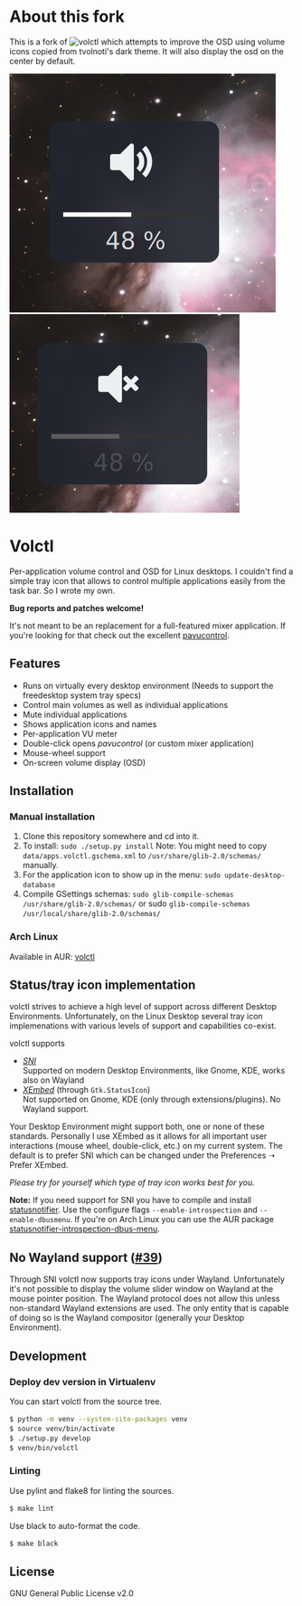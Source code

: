 # About this fork

 This is a fork of ![volctl](https://github.com/buzz/volctl) which attempts to improve the OSD using volume icons copied from tvolnoti's dark theme. 
It will also display the osd on the center by default.

![image info](https://raw.githubusercontent.com/matheusfillipe/volctl/master/screenshots/img1.png)
![image info](https://raw.githubusercontent.com/matheusfillipe/volctl/master/screenshots/img2.png)

# Volctl

Per-application volume control and OSD for Linux desktops.
I couldn't find a simple tray icon that allows to control multiple
applications easily from the task bar. So I wrote my own.

**Bug reports and patches welcome!**

It's not meant to be an replacement for a full-featured mixer
application. If you're looking for that check out the excellent
[pavucontrol](http://freedesktop.org/software/pulseaudio/pavucontrol/).

## Features

* Runs on virtually every desktop environment (Needs to support the freedesktop system tray specs)
* Control main volumes as well as individual applications
* Mute individual applications
* Shows application icons and names
* Per-application VU meter
* Double-click opens *pavucontrol* (or custom mixer application)
* Mouse-wheel support
* On-screen volume display (OSD)

## Installation

### Manual installation

1. Clone this repository somewhere and cd into it.
1. To install: `sudo ./setup.py install`
   Note: You might need to copy `data/apps.volctl.gschema.xml` to `/usr/share/glib-2.0/schemas/` manually.
1. For the application icon to show up in the menu: `sudo update-desktop-database`
1. Compile GSettings schemas: `sudo glib-compile-schemas /usr/share/glib-2.0/schemas/` or sudo `glib-compile-schemas /usr/local/share/glib-2.0/schemas/`

### Arch Linux

Available in AUR: [volctl](https://aur.archlinux.org/packages/volctl/)

## Status/tray icon implementation

volctl strives to achieve a high level of support across different Desktop
Environments. Unfortunately, on the Linux Desktop several tray icon
implemenations with various levels of support and capabilities co-exist.

volctl supports

- [*SNI*](https://freedesktop.org/wiki/Specifications/StatusNotifierItem/)  
  Supported on modern Desktop Environments, like Gnome, KDE, works also on Wayland
- [*XEmbed*](https://www.freedesktop.org/wiki/Specifications/systemtray-spec/)
(through `Gtk.StatusIcon`)  
  Not supported on Gnome, KDE (only through extensions/plugins). No Wayland
  support.

Your Desktop Environment might support both, one or none of these standards.
Personally I use XEmbed as it allows for all important user interactions (mouse
wheel, double-click, etc.) on my current system. The default is to prefer SNI
which can be changed under the Preferences ➝ Prefer XEmbed.

*Please try for yourself which type of tray icon works best for you.*

**Note:** If you need support for SNI you have to compile and install
[statusnotifier](https://jjacky.com/statusnotifier/). Use the configure flags
`--enable-introspection` and `--enable-dbusmenu`. If you're on Arch Linux you
can use the AUR package
[statusnotifier-introspection-dbus-menu](https://aur.archlinux.org/packages/statusnotifier-introspection-dbus-menu/).

## No Wayland support ([#39](https://github.com/buzz/volctl/issues/39))

Through SNI volctl now supports tray icons under Wayland. Unfortunately it's not
possible to display the volume slider window on Wayland at the mouse pointer
position. The Wayland protocol does not allow this unless non-standard Wayland
extensions are used. The only entity that is capable of doing so is the Wayland
compositor (generally your Desktop Environment).

## Development

### Deploy dev version in Virtualenv

You can start volctl from the source tree.

```sh
$ python -m venv --system-site-packages venv
$ source venv/bin/activate
$ ./setup.py develop
$ venv/bin/volctl
```

### Linting

Use pylint and flake8 for linting the sources.

```sh
$ make lint
```

Use black to auto-format the code.

```sh
$ make black
```

## License

GNU General Public License v2.0
